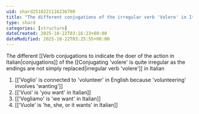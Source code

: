```yaml
---
uid: shard2510221116236780
title: "The different conjugations of the irregular verb 'Volere' in Italian"
type: shard
categories: [structure]
dateCreated: 2025-10-22T03:16:23+00:00
dateModified: 2025-10-22T03:25:55+00:00
---
```

The different [[Verb conjugations to indicate the doer of the action in Italian|conjugations]] of the [[Conjugating 'volere' is quite irregular as the endings are not simply replaced|irregular verb 'volere']] in Italian
1. [['Voglio' is connected to 'volunteer' in English because 'volunteering' involves 'wanting']]
2. [['Vuoi' is 'you want' in Italian]]
3. [['Vogliamo' is 'we want' in Italian]]
4. [['Vuole' is 'he, she, or it wants' in Italian]]